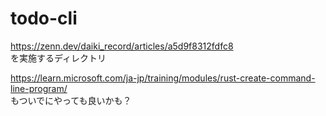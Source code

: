 # todo-cli
https://zenn.dev/daiki_record/articles/a5d9f8312fdfc8  
を実施するディレクトリ

https://learn.microsoft.com/ja-jp/training/modules/rust-create-command-line-program/  
もついでにやっても良いかも？
